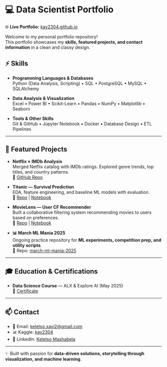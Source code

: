 # 💻 Data Scientist Portfolio

🌐 **Live Portfolio:** [kay2304.github.io](https://kay2304.github.io)  

Welcome to my personal portfolio repository!  
This portfolio showcases my **skills, featured projects, and contact information** in a clean and classy design.  

## ⚡ Skills

- **Programming Languages & Databases**  
  Python (Data Analysis, Scripting) • SQL • PostgreSQL • MySQL • SQLAlchemy  

- **Data Analysis & Visualization**  
  Excel • Power BI • Scikit-Learn • Pandas • NumPy • Matplotlib • Seaborn  

- **Tools & Other Skills**  
  Git & GitHub • Jupyter Notebook • Docker • Database Design • ETL Pipelines  

---

## 🚀 Featured Projects

- **Netflix × IMDb Analysis**  
  Merged Netflix catalog with IMDb ratings. Explored genre trends, top titles, and country patterns.  
  🔗 [GitHub Repo](https://github.com/Kay2304/netflix-imdb-analysis)

- **Titanic — Survival Prediction**  
  EDA, feature engineering, and baseline ML models with evaluation.  
  🔗 [Repo](https://github.com/Kay2304/titanic-survival-prediction) | 
  [Notebook](https://github.com/Kay2304/titanic-survival-prediction/blob/main/titanic-ml-project.ipynb)

- **MovieLens — User CF Recommender**  
  Built a collaborative filtering system recommending movies to users based on preferences.  
  🔗 [Repo](https://github.com/Kay2304/movielens-user-cf-recommender) | 
  [Notebook](https://github.com/Kay2304/movielens-user-cf-recommender/blob/main/Movie_Recommender_System.ipynb)

- **📊 March ML Mania 2025**  
  Ongoing practice repository for **ML experiments, competition prep, and utility scripts**.  
  📂 Repo: [march-ml-mania-2025](https://github.com/Kay2304/march-ml-mania-2025)


---

## 🎓 Education & Certifications

- **Data Science Course** — ALX & Explore AI (May 2025)  
  📜 [Certificate](https://savanna.alxafrica.com/certificates/PC8mcpGxY9)

---

## 📫 Contact

- 📧 Email: [keletso.xavi2@gmail.com](mailto:keletso.xavi2@gmail.com)   
- 📊 Kaggle: [kay2304](https://kaggle.com/kay2304)  
- 🔗 LinkedIn: [Keletso Mashabela](https://linkedin.com/in/keletso-mashabela-2a6a86248/)  

---

✨ Built with passion for **data-driven solutions, storytelling through visualization, and machine learning**.
